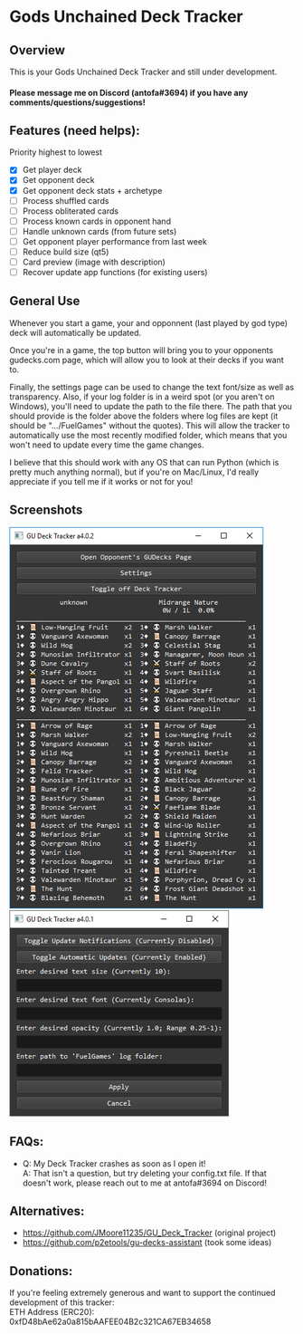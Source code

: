 # Gods Unchained Deck Tracker<br>

## Overview<br>

This is your Gods Unchained Deck Tracker and still under development.

#### Please message me on Discord (antofa#3694) if you have any comments/questions/suggestions!

## Features (need helps):
Priority highest to lowest

- [x] Get player deck
- [x] Get opponent deck
- [x] Get opponent deck stats + archetype
- [ ] Process shuffled cards
- [ ] Process obliterated cards
- [ ] Process known cards in opponent hand
- [ ] Handle unknown cards (from future sets)
- [ ] Get opponent player performance from last week
- [ ] Reduce build size (qt5)
- [ ] Card preview (image with description)
- [ ] Recover update app functions (for existing users)

## General Use<br>
Whenever you start a game, your and opponnent (last played by god type) deck will automatically be updated.<br>

Once you're in a game, the top button will bring you to your opponents gudecks.com page, which will allow you to look at their decks if you want to.<br>

Finally, the settings page can be used to change the text font/size as well as transparency. 
Also, if your log folder is in a weird spot (or you aren't on Windows), you'll need to update the path to the file there. 
The path that you should provide is the folder above the folders where log files are kept (it should be ".../FuelGames" without the quotes). 
This will allow the tracker to automatically use the most recently modified folder, which means that you won't need to update every time the game changes.<br>

I believe that this should work with any OS that can run Python (which is pretty much anything normal), 
but if you're on Mac/Linux, I'd really appreciate if you tell me if it works or not for you!

## Screenshots
![](https://raw.githubusercontent.com/antofa/GU_Deck_Tracker/main/media/screenshot1.png)
![](https://raw.githubusercontent.com/antofa/GU_Deck_Tracker/main/media/screenshot2.png)

## FAQs:<br>
- Q: My Deck Tracker crashes as soon as I open it!<br>
  A: That isn't a question, but try deleting your config.txt file. If that doesn't work, please reach out to me at antofa#3694 on Discord!

## Alternatives:
- https://github.com/JMoore11235/GU_Deck_Tracker (original project)
- https://github.com/p2etools/gu-decks-assistant (took some ideas)

## Donations:<br>
If you're feeling extremely generous and want to support the continued development of this tracker:<br>
ETH Address (ERC20): 0xfD48bAe62a0a815bAAFEE04B2c321CA67EB34658
